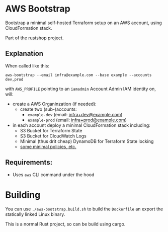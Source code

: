 # AWS Bootstrap

Bootstrap a minimal self-hosted Terraform setup on an AWS account, using
CloudFormation stack.

Part of the [rustshop](https://github.com/rustshop/) project.


## Explanation

When called like this:

```
aws-bootstrap --email infra@example.com --base example --accounts dev,prod
```

with `AWS_PROFILE` pointing to an `iamadmin` Account Admin IAM identity on,
will:

* create a AWS Organinzation (if needed):
  * create two (sub-)accounts:
    * `example-dev` (email: infra+dev@example.com)
    * `example-prod` (email: infra+prod@example.com)
* in each account deploy a minimal CloudFormation stack including:
  * S3 Bucket for Terraform State
  * S3 Bucket for CloudWatch Logs
  * Minimal (thus drit cheap) DynamoDB for Terraform State locking
  * [some minimal policies, etc.](./src/cf-bootstrap.yaml)


## Requirements:

* Uses `aws` CLI command under the hood

# Building

You can use `./aws-bootstrap.build.sh` to build the `Dockerfile` an
export the statically linked Linux binary.

This is a normal Rust project, so can be build using cargo.
